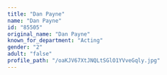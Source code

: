 ```yaml
---
title: "Dan Payne"
name: "Dan Payne"
id: "85505"
original_name: "Dan Payne"
known_for_department: "Acting"
gender: "2"
adult: "false"
profile_path: "/oaKJV67XtJNQLtSGlO1YVveGqly.jpg"
---
```

